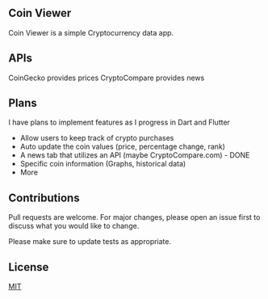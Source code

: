 ## Coin Viewer

Coin Viewer is a simple Cryptocurrency data app.

## APIs
CoinGecko provides prices
CryptoCompare provides news

## Plans
I have plans to implement features as I progress in Dart and Flutter

- Allow users to keep track of crypto purchases
- Auto update the coin values (price, percentage change, rank)
- A news tab that utilizes an API (maybe CryptoCompare.com) - DONE
- Specific coin information (Graphs, historical data)
- More

## Contributions
Pull requests are welcome. For major changes, please open an issue first to discuss what you would like to change.

Please make sure to update tests as appropriate.

## License
[MIT](https://choosealicense.com/licenses/mit/)